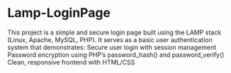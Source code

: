 # Lamp-LoginPage
This project is a simple and secure login page built using the LAMP stack (Linux, Apache, MySQL, PHP). It serves as a basic user authentication system that demonstrates:  Secure user login with session management  Password encryption using PHP’s password_hash() and password_verify()  Clean, responsive frontend with HTML/CSS
